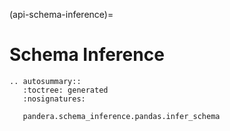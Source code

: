 (api-schema-inference)=

# Schema Inference

```{eval-rst}
.. autosummary::
   :toctree: generated
   :nosignatures:

   pandera.schema_inference.pandas.infer_schema
```

